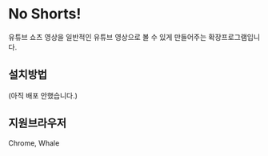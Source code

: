 # No Shorts!
유튜브 쇼츠 영상을 일반적인 유튜브 영상으로 볼 수 있게 만들어주는 확장프로그램입니다.

## 설치방법
(아직 배포 안했습니다.)

## 지원브라우저
Chrome, Whale